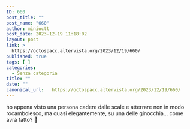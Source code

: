 ```yaml
---
ID: 660
post_title: ""
post_name: "660"
author: minioctt
post_date: 2023-12-19 11:18:02
layout: post
link: >
  https://octospacc.altervista.org/2023/12/19/660/
published: true
tags: [ ]
categories:
  - Senza categoria
title: ""
date: ""
canonical_url:   https://octospacc.altervista.org/2023/12/19/660/
---
```

<!-- wp:paragraph -->
<p>ho appena visto una persona cadere dalle scale e atterrare non in modo rocambolesco, ma quasi elegantemente, su una delle ginocchia... come avrà fatto? 🫥 </p>
<!-- /wp:paragraph -->